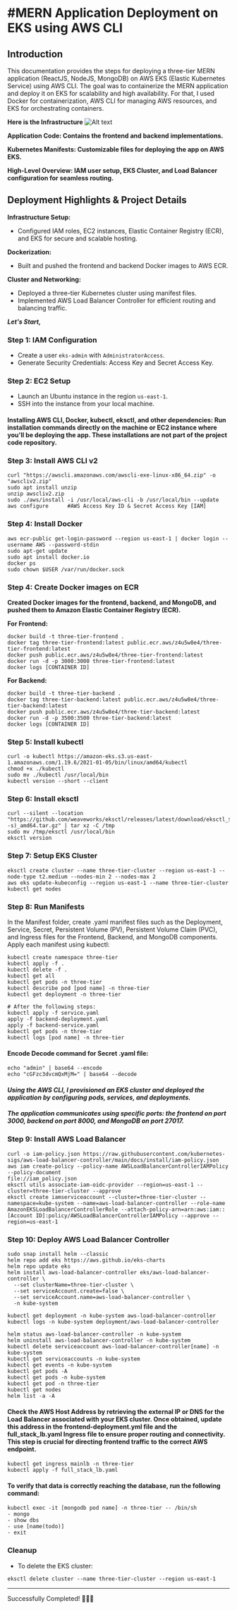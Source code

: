 # #MERN Application Deployment on EKS using AWS CLI

## Introduction 
This documentation provides the steps for deploying a three-tier MERN application (ReactJS, NodeJS, MongoDB) on AWS EKS (Elastic Kubernetes Service) using AWS CLI. 
The goal was to containerize the MERN application and deploy it on EKS for scalability and high availability. For that, I used Docker for containerization, AWS CLI for managing AWS resources, and EKS for orchestrating containers.

**Here is the Infrastructure**
![Alt text](Application-Code/Assets/Infrastructure1.png)

**Application Code: Contains the frontend and backend implementations.**

**Kubernetes Manifests: Customizable files for deploying the app on AWS EKS.**

**High-Level Overview: IAM user setup, EKS Cluster, and Load Balancer configuration for seamless routing.**


## Deployment Highlights & Project Details
**Infrastructure Setup:**
- Configured IAM roles, EC2 instances, Elastic Container Registry (ECR), and EKS for secure and scalable hosting.

**Dockerization:**
- Built and pushed the frontend and backend Docker images to AWS ECR.

**Cluster and Networking:**
- Deployed a three-tier Kubernetes cluster using manifest files.
- Implemented AWS Load Balancer Controller for efficient routing and balancing traffic.



***Let's Start,***
### Step 1: IAM Configuration
- Create a user `eks-admin` with `AdministratorAccess`.
- Generate Security Credentials: Access Key and Secret Access Key.

### Step 2: EC2 Setup
- Launch an Ubuntu instance in the region `us-east-1`.
- SSH into the instance from your local machine.

#### Installing AWS CLI, Docker, kubectl, eksctl, and other dependencies: Run installation commands directly on the machine or EC2 instance where you'll be deploying the app. These installations are not part of the project code repository.

### Step 3: Install AWS CLI v2
``` shell
curl "https://awscli.amazonaws.com/awscli-exe-linux-x86_64.zip" -o "awscliv2.zip"
sudo apt install unzip
unzip awscliv2.zip
sudo ./aws/install -i /usr/local/aws-cli -b /usr/local/bin --update
aws configure      #AWS Access Key ID & Secret Access Key [IAM]
```

### Step 4: Install Docker
``` shell
aws ecr-public get-login-password --region us-east-1 | docker login --username AWS --password-stdin 
sudo apt-get update
sudo apt install docker.io
docker ps
sudo chown $USER /var/run/docker.sock
```

### Step 4: Create Docker images on ECR
**Created Docker images for the frontend, backend, and MongoDB, and pushed them to Amazon Elastic Container Registry (ECR).**

**For Frontend:**
``` shell
docker build -t three-tier-frontend .
docker tag three-tier-frontend:latest public.ecr.aws/z4u5w8e4/three-tier-frontend:latest
docker push public.ecr.aws/z4u5w8e4/three-tier-frontend:latest
docker run -d -p 3000:3000 three-tier-frontend:latest
docker logs [CONTAINER ID]
```
**For Backend:**
``` shell
docker build -t three-tier-backend .
docker tag three-tier-backend:latest public.ecr.aws/z4u5w8e4/three-tier-backend:latest
docker push public.ecr.aws/z4u5w8e4/three-tier-backend:latest
docker run -d -p 3500:3500 three-tier-backend:latest
docker logs [CONTAINER ID]
```


### Step 5: Install kubectl

``` shell
curl -o kubectl https://amazon-eks.s3.us-east-1.amazonaws.com/1.19.6/2021-01-05/bin/linux/amd64/kubectl
chmod +x ./kubectl
sudo mv ./kubectl /usr/local/bin
kubectl version --short --client
```

### Step 6: Install eksctl
``` shell
curl --silent --location "https://github.com/weaveworks/eksctl/releases/latest/download/eksctl_$(uname -s)_amd64.tar.gz" | tar xz -C /tmp
sudo mv /tmp/eksctl /usr/local/bin
eksctl version
```

### Step 7: Setup EKS Cluster
``` shell
eksctl create cluster --name three-tier-cluster --region us-east-1 --node-type t2.medium --nodes-min 2 --nodes-max 2
aws eks update-kubeconfig --region us-east-1 --name three-tier-cluster
kubectl get nodes
```

### Step 8: Run Manifests
In the Manifest folder, create .yaml manifest files such as the Deployment, Service, Secret, Persistent Volume (PV), Persistent Volume Claim (PVC), and Ingress files for the Frontend, Backend, and MongoDB components. Apply each manifest using kubectl:
``` shell
kubectl create namespace three-tier
kubectl apply -f .
kubectl delete -f .
kubectl get all
kubectl get pods -n three-tier
kubectl describe pod [pod name] -n three-tier
kubectl get deployment -n three-tier

# After the following steps:
kubectl apply -f service.yaml
apply -f backend-deployment.yaml
apply -f backend-service.yaml
kubectl get pods -n three-tier
kubectl logs [pod name] -n three-tier
```

#### Encode Decode command for Secret .yaml file:
``` shell
echo "admin" | base64 --encode
echo "cGFzc3dvcmQxMjM=" | base64 --decode
```

#### ***Using the AWS CLI, I provisioned an EKS cluster and deployed the application by configuring pods, services, and deployments.***
#### ***The application communicates using specific ports: the frontend on port 3000, backend on port 8000, and MongoDB on port 27017.***

### Step 9: Install AWS Load Balancer
``` shell
curl -o iam-policy.json https://raw.githubusercontent.com/kubernetes-sigs/aws-load-balancer-controller/main/docs/install/iam-policy.json
aws iam create-policy --policy-name AWSLoadBalancerControllerIAMPolicy --policy-document
file://iam_policy.json
eksctl utils associate-iam-oidc-provider --region=us-east-1 --cluster=three-tier-cluster --approve
eksctl create iamserviceaccount --cluster=three-tier-cluster --namespace=kube-system --name=aws-load-balancer-controller --role-name AmazonEKSLoadBalancerControllerRole --attach-policy-arn=arn:aws:iam::[Account ID]:policy/AWSLoadBalancerControllerIAMPolicy --approve --region=us-east-1
```

### Step 10: Deploy AWS Load Balancer Controller
``` shell
sudo snap install helm --classic
helm repo add eks https://aws.github.io/eks-charts
helm repo update eks
helm install aws-load-balancer-controller eks/aws-load-balancer-controller \
  --set clusterName=three-tier-cluster \
  --set serviceAccount.create=false \
  --set serviceAccount.name=aws-load-balancer-controller \
  -n kube-system

kubectl get deployment -n kube-system aws-load-balancer-controller
kubectl logs -n kube-system deployment/aws-load-balancer-controller

helm status aws-load-balancer-controller -n kube-system
helm uninstall aws-load-balancer-controller -n kube-system
kubectl delete serviceaccount aws-load-balancer-controller[name] -n kube-system
kubectl get serviceaccounts -n kube-system
kubectl get events -n kube-system
kubectl get pods -A
kubectl get pods -n kube-system
kubectl get pod -n three-tier
kubectl get nodes
helm list -a -A 

```

#### Check the AWS Host Address by retrieving the external IP or DNS for the Load Balancer associated with your EKS cluster. Once obtained, update this address in the frontend-deployment.yml file and the full_stack_lb.yaml Ingress file to ensure proper routing and connectivity. This step is crucial for directing frontend traffic to the correct AWS endpoint.
``` shell
kubectl get ingress mainlb -n three-tier
kubectl apply -f full_stack_lb.yaml
```

#### To verify that data is correctly reaching the database, run the following command:
``` shell
kubectl exec -it [mongodb pod name] -n three-tier -- /bin/sh
- mongo
- show dbs
- use [name(todo)]
- exit
```

### Cleanup
- To delete the EKS cluster:
``` shell
eksctl delete cluster --name three-tier-cluster --region us-east-1
```

---
Successfully Completed! 🚀👨‍💻

